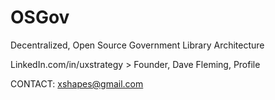 # OSGov
Decentralized, Open Source Government Library Architecture

LinkedIn.com/in/uxstrategy > Founder, Dave Fleming, Profile

CONTACT: xshapes@gmail.com
